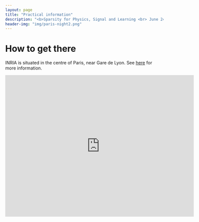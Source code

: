 ```yaml
---
layout: page
title: "Practical information"
description: "<b>Sparsity for Physics, Signal and Learning <br> June 24th - 27th 2019</b>"
header-img: "img/paris-night2.png"
---
```


How to get there
=======================
INRIA is situated in the centre of Paris, near Gare de Lyon. See [here](https://www.inria.fr/centre/paris/presentation/comment-venir) for more information.
<iframe src="https://www.google.com/maps/embed?pb=!1m18!1m12!1m3!1d2625.8698503605683!2d2.3822914159728987!3d48.841621179285895!2m3!1f0!2f0!3f0!3m2!1i1024!2i768!4f13.1!3m3!1m2!1s0x47e67213a6b6c81f%3A0x61fe1080582e2944!2sINRIA+(French+Institute+for+Research+in+Computer+Science+and+Automation)!5e0!3m2!1sfr!2sfr!4v1541952085325" width="600" height="450" frameborder="0" style="border:0" allowfullscreen></iframe>
